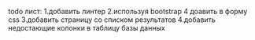todo лист: 
1.добавить линтер
2.используя bootstrap 4 доавить в форму css
3.добавить страницу со списком результатов
4.добавить недостающие колонки в таблицу базы данных
